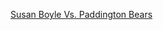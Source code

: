---
layout: post
wordpress_id: 901
wordpress_url: http://noesbueno.com/archives/901
date: '2010-12-09 12:00:47 -0600'
date_gmt: '2010-12-09 17:00:47 -0600'
body: |
  <p><a href="http://culturepopped.blogspot.com/2010/12/susan-boyle-vs-paddington-bears.html">Susan Boyle Vs. Paddington Bears</a></p>
---